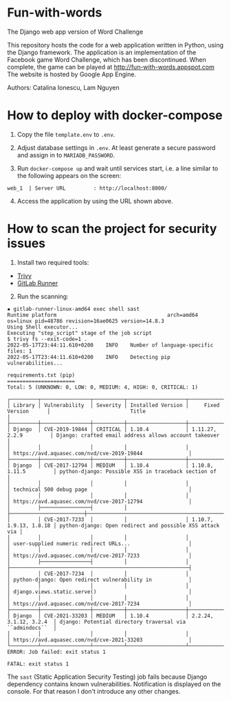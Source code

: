 # Fun-with-words
The Django web app version of Word Challenge

This repository hosts the code for a web application written in Python, using the Django framework. The application is an implementation 
of the Facebook game Word Challenge, which has been discontinued. When complete, the game can be played at http://fun-with-words.appspot.com
The website is hosted by Google App Engine.

Authors: Catalina Ionescu, Lam Nguyen

# How to deploy with docker-compose

1. Copy the file `template.env` to `.env`.

2. Adjust database settings in `.env`. At least generate a secure password and assign in to `MARIADB_PASSWORD`.

3. Run `docker-compose up` and wait until services start, i.e. a line similar to the following appears on the screen:
```
web_1  | Server URL         : http://localhost:8000/
```

4. Access the application by using the URL shown above.

# How to scan the project for security issues

1. Install two required tools:
- [Trivy](https://aquasecurity.github.io/trivy/v0.28.0/getting-started/installation/)
- [GitLab Runner](https://gitlab.com/gitlab-org/gitlab-runner/-/releases)

2. Run the scanning:

```
▪ gitlab-runner-linux-amd64 exec shell sast
Runtime platform                                    arch=amd64 os=linux pid=48786 revision=16ae0625 version=14.8.3
Using Shell executor...
Executing "step_script" stage of the job script
$ trivy fs --exit-code=1 .
2022-05-17T23:44:11.610+0200	INFO	Number of language-specific files: 1
2022-05-17T23:44:11.610+0200	INFO	Detecting pip vulnerabilities...

requirements.txt (pip)
======================
Total: 5 (UNKNOWN: 0, LOW: 0, MEDIUM: 4, HIGH: 0, CRITICAL: 1)

┌─────────┬────────────────┬──────────┬───────────────────┬────────────────────────┬──────────────────────────────────────────────────────────┐
│ Library │ Vulnerability  │ Severity │ Installed Version │     Fixed Version      │                          Title                           │
├─────────┼────────────────┼──────────┼───────────────────┼────────────────────────┼──────────────────────────────────────────────────────────┤
│ Django  │ CVE-2019-19844 │ CRITICAL │ 1.10.4            │ 1.11.27, 2.2.9         │ Django: crafted email address allows account takeover    │
│         │                │          │                   │                        │ https://avd.aquasec.com/nvd/cve-2019-19844               │
├─────────┼────────────────┼──────────┼───────────────────┼────────────────────────┼──────────────────────────────────────────────────────────┤
│ Django  │ CVE-2017-12794 │ MEDIUM   │ 1.10.4            │ 1.10.8, 1.11.5         │ python-django: Possible XSS in traceback section of      │
│         │                │          │                   │                        │ technical 500 debug page                                 │
│         │                │          │                   │                        │ https://avd.aquasec.com/nvd/cve-2017-12794               │
│         ├────────────────┤          │                   ├────────────────────────┼──────────────────────────────────────────────────────────┤
│         │ CVE-2017-7233  │          │                   │ 1.10.7, 1.9.13, 1.8.18 │ python-django: Open redirect and possible XSS attack via │
│         │                │          │                   │                        │ user-supplied numeric redirect URLs...                   │
│         │                │          │                   │                        │ https://avd.aquasec.com/nvd/cve-2017-7233                │
│         ├────────────────┤          │                   │                        ├──────────────────────────────────────────────────────────┤
│         │ CVE-2017-7234  │          │                   │                        │ python-django: Open redirect vulnerability in            │
│         │                │          │                   │                        │ django.views.static.serve()                              │
│         │                │          │                   │                        │ https://avd.aquasec.com/nvd/cve-2017-7234                │
├─────────┼────────────────┼──────────┼───────────────────┼────────────────────────┼──────────────────────────────────────────────────────────┤
│ Django  │ CVE-2021-33203 │ MEDIUM   │ 1.10.4            │ 2.2.24, 3.1.12, 3.2.4  │ django: Potential directory traversal via ``admindocs``  │
│         │                │          │                   │                        │ https://avd.aquasec.com/nvd/cve-2021-33203               │
└─────────┴────────────────┴──────────┴───────────────────┴────────────────────────┴──────────────────────────────────────────────────────────┘
ERROR: Job failed: exit status 1

FATAL: exit status 1                               
```

The `sast` (Static Application Security Testing) job fails because Django dependency contains known vulnerabilities. Notification is displayed on the console. For that reason I don't introduce any other changes.